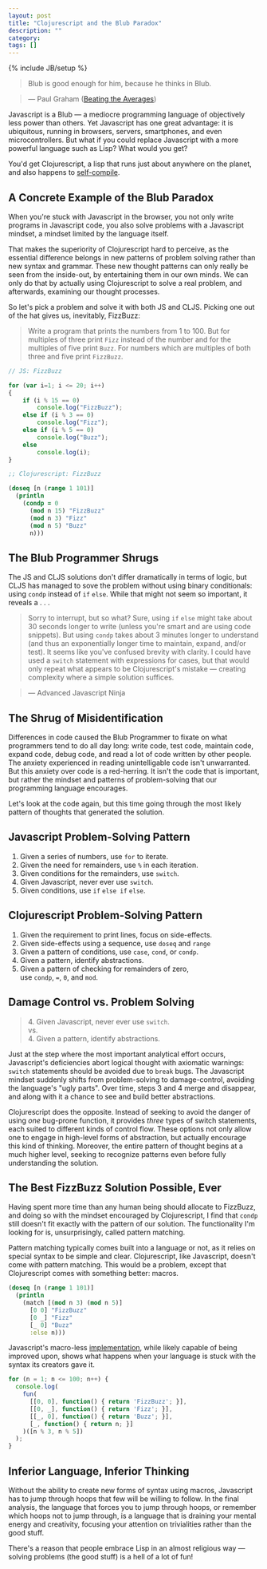 ```yaml
---
layout: post
title: "Clojurescript and the Blub Paradox"
description: ""
category:
tags: []
---
```

{% include JB/setup %}

>Blub is good enough for him, because he thinks in Blub.

>&mdash; Paul Graham (<a href="http://cnn.com">Beating the Averages</a>)

Javascript is a Blub &mdash; a mediocre programming language of objectively less power than others. Yet Javascript has one great advantage: it is ubiquitous, running in browsers, servers, smartphones, and even microcontrollers. But what if you could replace Javascript with a more powerful language such as Lisp? What would you get?

You'd get Clojurescript, a lisp that runs just about anywhere on the planet, and also happens to <a href="http://swannodette.github.io/2015/07/29/clojurescript-17/">self-compile</a>.

## A Concrete Example of the Blub Paradox

When you're stuck with Javascript in the browser, you not only write programs in Javascript code, you also solve problems with a Javascript mindset, a mindset limited by the language itself.

That makes the superiority of Clojurescript hard to perceive, as the essential difference belongs in new patterns of problem solving rather than new syntax and grammar. These new thought patterns can only really be seen from the inside-out, by entertaining them in our own minds. We can only do that by actually using Clojurescript to solve a real problem, and afterwards, examining our thought processes.

So let's pick a problem and solve it with both JS and CLJS. Picking one out of the hat gives us, inevitably, FizzBuzz:

>Write a program that prints the numbers from 1 to 100. But for multiples of three print `Fizz` instead of the number and for the multiples of five print `Buzz`. For numbers which are multiples of both three and five print `FizzBuzz`.


```js
// JS: FizzBuzz

for (var i=1; i <= 20; i++)
{
    if (i % 15 == 0)
        console.log("FizzBuzz");
    else if (i % 3 == 0)
        console.log("Fizz");
    else if (i % 5 == 0)
        console.log("Buzz");
    else
        console.log(i);
}
```

```clj
;; Clojurescript: FizzBuzz

(doseq [n (range 1 101)]
  (println
    (condp = 0
      (mod n 15) "FizzBuzz"
      (mod n 3) "Fizz"
      (mod n 5) "Buzz"
      n)))
```

## The Blub Programmer Shrugs

The JS and CLJS solutions don't differ dramatically in terms of logic, but CLJS has managed to sove the problem without using binary conditionals: using `condp` instead of `if` `else`. While that might not seem so important, it reveals a . . .

>Sorry to interrupt, but so what? Sure, using `if` `else` might take about 30 seconds longer to write (unless you're smart and are using code snippets). But using `condp` takes about 3 minutes longer to understand (and thus an exponentially longer time to maintain, expand, and/or test). It seems like you've confused brevity with clarity. I could have used a `switch` statement with expressions for cases, but that would only repeat what appears to be Clojurescript's mistake &mdash; creating complexity where a simple solution suffices.

>&mdash; Advanced Javascript Ninja

## The Shrug of Misidentification

Differences in code caused the Blub Programmer to fixate on what programmers tend to do all day long: write code, test code, maintain code, expand code, debug code, and read a lot of code written by other people. The anxiety experienced in reading unintelligable code isn't unwarranted. But this anxiety over code is a red-herring. It isn't the code that is important, but rather the mindset and patterns of problem-solving that our programming language encourages.

Let's look at the code again, but this time going through the most likely pattern of thoughts that generated the solution.

## Javascript Problem-Solving Pattern

1. Given a series of numbers, use `for` to iterate.
2. Given the need for remainders, use `%` in each iteration.
3. Given conditions for the remainders, use `switch`.
4. Given Javascript, never ever use `switch`.
5. Given conditions, use `if` `else if` `else`.

## Clojurescript Problem-Solving Pattern

1. Given the requirement to print lines, focus on side-effects.
2. Given side-effects using a sequence, use `doseq` and `range`
3. Given a pattern of conditions, use `case`, `cond`, or `condp`.
4. Given a pattern, identify abstractions.
5. Given a pattern of checking for remainders of zero,<BR> use `condp`, `=`, `0`, and `mod`.


## Damage Control vs. Problem Solving

> 4\. Given Javascript, never ever use `switch`.<BR>
> vs.<BR>
> 4\. Given a pattern, identify abstractions.

Just at the step where the most important analytical effort occurs, Javascript's deficiencies abort logical thought with axiomatic warnings: `switch` statements should be avoided due to `break` bugs. The Javascript mindset suddenly shifts from problem-solving to damage-control, avoiding the language's "ugly parts". Over time, steps 3 and 4 merge and disappear, and along with it a chance to see and build better abstractions.

Clojurescript does the opposite. Instead of seeking to avoid the danger of using *one* bug-prone function, it provides *three* types of switch statements, each suited to different kinds of control flow. These options not only allow one to engage in high-level forms of abstraction, but actually encourage this kind of thinking. Moreover, the entire pattern of thought begins at a much higher level, seeking to recognize patterns even before fully understanding the solution.

## The Best FizzBuzz Solution Possible, Ever

Having spent more time than any human being should allocate to FizzBuzz, and doing so with the mindset encouraged by Clojurescript, I find that `condp` still doesn't fit exactly with the pattern of our solution.  The functionality I'm looking for is, unsurprisingly, called pattern matching.

Pattern matching typically comes built into a language or not, as it relies on special syntax to be simple and clear. Clojurescript, like Javascript, doesn't come with pattern matching. This would be a problem, except that Clojurescript comes with something better: macros.


```clj
(doseq [n (range 1 101)]
  (println
    (match [(mod n 3) (mod n 5)]
      [0 0] "FizzBuzz"
      [0 _] "Fizz"
      [_ 0] "Buzz"
      :else n)))
```

Javascript's macro-less <a href="https://github.com/bramstein/funcy">implementation</a>, while likely capable of being improved upon, shows what happens when your language is stuck with the syntax its creators gave it.

```js
for (n = 1; n <= 100; n++) {
  console.log(
    fun(
      [[0, 0], function() { return 'FizzBuzz'; }],
      [[0, _], function() { return 'Fizz'; }],
      [[_, 0], function() { return 'Buzz'; }],
      [_, function() { return n; }]
    )([n % 3, n % 5])
  );
}
```

## Inferior Language, Inferior Thinking

Without the ability to create new forms of syntax using macros, Javascript has to jump through hoops that few will be willing to follow. In the final analysis, the language that forces you to jump through hoops, or remember which hoops not to jump through, is a language that is draining your mental energy and creativity, focusing your attention on trivialities rather than the good stuff.

There's a reason that people embrace Lisp in an almost religious way &mdash; solving problems (the good stuff) is a hell of a lot of fun!


<div style="display: none;">
In this small example, I see the kernal of the essential difference between Clojurescript and Javascript: **clarity** in syntax and structure, and **power** in logic and functionality.

## Clarity

The easiest thing to spot is the visual difference. Unless you have an irrational fear of parens, the clarity of Clojure is unmistakable. The data speaks for itself:

Javascript uses 217 characters, 14 lines, 9 keywords or operators:

`for` `var` `if` `else` `%` `=` `<=` `++` `===`

Clojurescript uses 154 characters, 6 lines, and 5 keywords:

`dotimes` `condp` `=` `mod` `println`

While getting used to prefix notation can take a period of adjustment, the simplified syntax of Clojurescript makes for dramatic gains in readability. But clarity comes from more than fewer characters and smarter naming.

## The Blub of If-Else

The blub paradox, an idea of YCombinator's Paul Graham, claims that users of a weak programming language will not be able to understand why more powerful programming languages are more powerful. Worse, they can't imagine programming in a different (and better) way. Graham might be overly pessimistic, and his argument is certainly quite abstract. But with with Javascript vs. Clojurescript, we can make it concrete:

What would it be like to program without `if` and `else`?

In Javascript, nothing is more prevalent than nested chains of If-Else-If. The alternatives are worse: `switch` will `break` not only your program, but your spirit. But what else is there? The Javscript ecosystem hasn't offered up anything else. Maybe that all there is? Maybe there's no better way?

Clojurescript offers a simple solution: fix `switch` to use smart conditions. Clojurscript has `case`, `cond`, and most poweful of all, `condp`, where conditions must satisfy a predicate function. But Clojurescript doesn't stop with better conditionals. As part of the larger Clojure ecosystem, it embraces everything from types, to protocols, to dynamic polymorphism, to pattern matching:

```clj
(doseq [n (range 1 101)]
  (match [(mod n 3) (mod n 5)]
    [0 0] (println "FizzBuzz")
    [0 _] (println "Fizz")
    [_ 0] (println "Buzz")
    [_ _] (println n)))
```

## Power

The `match` function is not a function at all, it is a macro. A macro is a special kind of function. It doesn't return values like other functions. Instead, it returns code, code that is run in the macros place. In other words, you write code that writes code. You write programs that write programs. Who needs ES6 and Babel, when Clojurescript can compile itself?

Power comes from doing more with less while paradoxically increasing the simplicity of a program. While being called "simple" might be an insult in some realms, a good program should be simple: simple to write, simple to debug, simple to maintain, simple to extend.

Clojurescript is a powerful and simple language. It isn't like Coffeescript. It isn't like Typescript. It isn't a fix-up for Javascript. Clojure wasn't written for the browser, but unless something dramatic happens, it will certainly be best known for having turned the browser into real platform for serious software engineering.

Clojurescript is a powerful and simple language. It isn't like Coffeescript. It isn't like Typescript. It isn't a fix-up for Javascript. Clojurescript is Clojure, but in your browser -- a pragmatic functional programming language that also happens to a Lisp.

</div>

